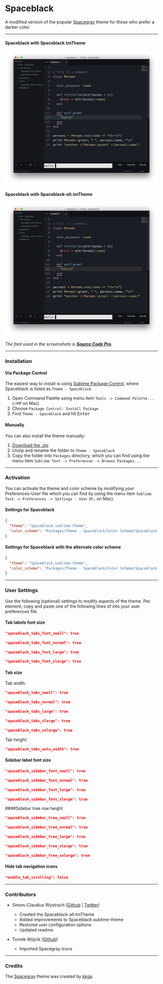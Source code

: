 # Spaceblack

A modified version of the popular [Spacegray](https://github.com/kkga/spacegray) theme for those who prefer a darker color.

***

#### Spaceblack with Spaceblack.tmTheme

![image](Screenshots/Spaceblack.png)

#### Spaceblack with Spaceblack-alt.tmTheme

![image](Screenshots/Spaceblack-alt.png)

*The font used in the screenshots is [__Source Code Pro__](https://github.com/adobe/Source-Code-Pro).*

***

### Installation

#### Via Package Control

The easiest way to install is using [Sublime Package Control](https://sublime.wbond.net), where Spaceblack is listed as `Theme - Spaceblack`.

1. Open Command Palette using menu item `Tools -> Command Palette...` (<kbd>⇧</kbd><kbd>⌘</kbd><kbd>P</kbd> on Mac)
2. Choose `Package Control: Install Package`
3. Find `Theme - Spaceblack` and hit <kbd>Enter</kbd>

#### Manually

You can also install the theme manually:

1. [Download the .zip](https://github.com/saadq/Spaceblack/archive/master.zip)
2. Unzip and rename the folder to `Theme - Spaceblack`
3. Copy the folder into `Packages` directory, which you can find using the menu item `Sublime Text -> Preferences -> Browse Packages...`

***

### Activation

You can activate the theme and color scheme by modifying your Preferences-User file which you can find by using the menu item `Sublime Text -> Preferences -> Settings - User` (<kbd>⌘</kbd><kbd>,</kbd> on Mac).

#### Settings for Spaceblack

```json
{
  "theme": "Spaceblack.sublime-theme",
  "color_scheme": "Packages/Theme - Spaceblack/Color Scheme/Spaceblack.tmTheme"
}
```

#### Settings for Spaceblack with the alternate color scheme

```json
{
  "theme": "Spaceblack.sublime-theme",
  "color_scheme": "Packages/Theme - Spaceblack/Color Scheme/Spaceblack-alt.tmTheme"
}
```

***

### User Settings
Use the following (optional) settings to modify aspects of the theme. Per element, copy and paste one of the following lines of into your user preferences file.

#### Tab labels font size


```json
"spaceblack_tabs_font_small": true
````
```json
"spaceblack_tabs_font_normal": true
```
```json
"spaceblack_tabs_font_large": true
```
```json
"spaceblack_tabs_font_xlarge": true
```

#### Tab size
Tab width:
```json
"spaceblack_tabs_small": true
````
```json
"spaceblack_tabs_normal": true
```
```json
"spaceblack_tabs_large": true
```
```json
"spaceblack_tabs_xlarge": true
```
```json
"spaceblack_tabs_xxlarge": true
```

Tab height:
```json
"spaceblack_tabs_auto_width": true
```
#### Sidebar label font size

```json
"spaceblack_sidebar_font_small": true
```
```json
"spaceblack_sidebar_font_normal": true
```
```json
"spaceblack_sidebar_font_large": true
```
```json
"spaceblack_sidebar_font_xlarge": true
```

####Sidebar tree row height

```json
"spaceblack_sidebar_tree_small": true
```
```json
"spaceblack_sidebar_tree_normal": true
```
```json
"spaceblack_sidebar_tree_large": true
```
```json
"spaceblack_sidebar_tree_xlarge": true
```
```json
"spaceblack_sidebar_tree_xxlarge": true
```

#### Hide tab navigation icons
```json
"enable_tab_scrolling": false
```
***


### Contributors

* Simon-Claudius Wystrach ([Github](http://www.github.com/TheBaronHimself) | [Twitter](http://www.twitter.com/TheBaronHimself))
	* Created the Spaceblack-alt.tmTheme
  	* Added improvements to Spaceblack.sublime-theme
  	* Restored user configuration options
  	* Updated readme


* Tomek Wójcik ([Github](https://github.com/tomekwojcik))
	* Imported Spacegray icons

***

### Credits

The [Spacegray](https://github.com/kkga/spacegray) theme was created by [kkga](https://github.com/kkga). 
